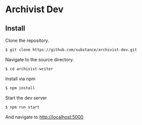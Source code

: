 # Archivist Dev

## Install

Clone the repository.

```bash
$ git clone https://github.com/substance/archivist-dev.git
```

Navigate to the source directory.

```bash
$ cd archivist-writer
```

Install via npm

```bash
$ npm install
```

Start the dev server

```bash
$ npm run start
```

And navigate to [http://localhost:5000](http://localhost:5000)